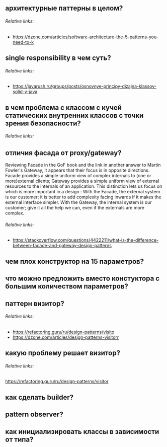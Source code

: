 ## архитектурные паттерны в целом?
###### Relative links:
+ https://dzone.com/articles/software-architecture-the-5-patterns-you-need-to-k

## single responsibility в чем суть?
###### Relative links:
+ https://javarush.ru/groups/posts/osnovnye-principy-dizajna-klassov-solid-v-java

## в чем проблема с классом с кучей статических внутренних классов с точки зрения безопасности?
###### Relative links:

## отличия фасада от proxy/gateway?
Reviewing Facade in the GoF book and the link in another answer to Martin Fowler's Gateway, it appears that their focus is in opposite directions.
Facade provides a simple uniform view of complex internals to (one or more)external clients;
Gateway provides a simple uniform view of external resources to the internals of an application.
This distinction lets us focus on which is more important in a design :
With the Facade, the external system is our customer; it is better to add complexity facing inwards if it makes the external interface simpler.
With the Gateway, the internal system is our customer; give it all the help we can, even if the externals are more complex.
###### Relative links:
+ https://stackoverflow.com/questions/4422211/what-is-the-difference-between-facade-and-gateway-design-patterns

## чем плох конструктор на 15 параметров?

## что можно предложить вместо констуктора с большим количеством параметров?

## паттерн визитор?
###### Relative links:
+ https://refactoring.guru/ru/design-patterns/visito
+ https://dzone.com/articles/design-patterns-visitorr

## какую проблему решает визитор?
###### Relative links:
https://refactoring.guru/ru/design-patterns/visitor

## как сделать builder?

## pattern observer?

## как инициализировать классы в зависимости от типа?



